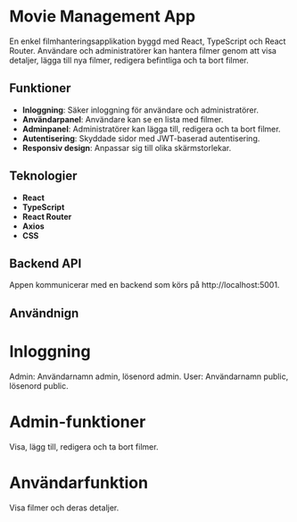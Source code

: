 # Movie Management App

En enkel filmhanteringsapplikation byggd med React, TypeScript och React Router. Användare och administratörer kan hantera filmer genom att visa detaljer, lägga till nya filmer, redigera befintliga och ta bort filmer.

## Funktioner

- **Inloggning**: Säker inloggning för användare och administratörer.
- **Användarpanel**: Användare kan se en lista med filmer.
- **Adminpanel**: Administratörer kan lägga till, redigera och ta bort filmer.
- **Autentisering**: Skyddade sidor med JWT-baserad autentisering.
- **Responsiv design**: Anpassar sig till olika skärmstorlekar.

## Teknologier

- **React**
- **TypeScript**
- **React Router**
- **Axios**
- **CSS**
  
## Backend API
Appen kommunicerar med en backend som körs på http://localhost:5001. 

## Användnign
# Inloggning
Admin: Användarnamn admin, lösenord admin.
User: Användarnamn public, lösenord public.

# Admin-funktioner
Visa, lägg till, redigera och ta bort filmer.

# Användarfunktion
Visa filmer och deras detaljer.
